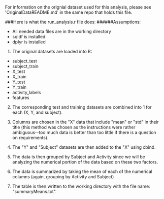 For information on the orignial dataset used for this analysis, please see 'OriginalDataREADME.md' in the same repo that holds 
this file.

###Here is what the run_analysis.r file does: 
######Assumptions: 
* All needed data files are in the working directory
* sqldf is installed
* dplyr is installed

1. The original datasets are loaded into R:
  * subject_test
  * subject_train
  * X_test
  * X_train
  * Y_test
  * Y_train
  * activity_labels
  * features

2. The corresponding test and training datasets are combined into 1 for each (X, Y, and subject).

3. Columns are chosen in the "X" data that include "mean" or "std" in their title (this method was chosen as the instructions were rather ambiguous--too much data is better than too little if there is a question on requirements).

4. The "Y" and "Subject" datasets are then added to the "X" using cbind. 

5. The data is then grouped by Subject and Activity since we will be analyzing the numerical portion of the data based on these two factors.

6. The data is summarized by taking the mean of each of the numerical columns (again, grouping by Activity and Subject)

7. The table is then written to the working directory with the file name: "summaryMeans.txt".

